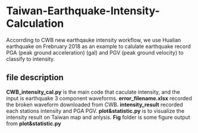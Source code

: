 # Taiwan-Earthquake-Intensity-Calculation
  Accorrding to CWB new earthqauke intensity workflow, we use Hualian earthquake on Frebruary 2018 as an example to calulate earthquake record PGA (peak ground acceleration) (gal) and PGV (peak ground velocity) to classify to intensity. 
  
## file description
  **CWB_intensity_cal.py** is the main code that caculate intensity, and the input is earthquake 3 component waveforms.
  **error_filename.xlsx** recorded the broken waveform downloaded from CWB.
  **intensity_result** recorded each stations intensity and PGA PGV.
  **plot&statistic.py** is to visualize the intensity result on Taiwan map and anlysis.
  **Fig** folder is some figure output from **plot&statistic.py**
  
